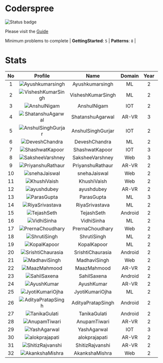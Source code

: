 
Coderspree
==========


![Status badge](https://github.com/InnogeeksOrganization/coderspree/actions/workflows/checkSubmission.yml/badge.svg)  


Please visit the [Guide](./Guide/README.md)  


Minimum problems to complete | **GettingStarted**: `5` | **Patterns**: `8` |   

# Stats
  

|No|Profile|Name|Domain|Year|Solved|
| :---: | :---: | :---: | :---: | :---: | :---: |
|1|![Ayushkumarsingh](https://avatars.githubusercontent.com/u/84376218?v=4&s=100)|Ayushkumarsingh|ML|2|35|
|2|![VisheshKumarSingh](https://avatars.githubusercontent.com/u/47525494?v=4&s=100)|VisheshKumarSingh|ML|2|34|
|3|![AnshulNigam](https://avatars.githubusercontent.com/u/74321084?v=4&s=100)|AnshulNigam|IOT|2|30|
|4|![ShatanshuAgarwal](https://avatars.githubusercontent.com/u/63258511?v=4&s=100)|ShatanshuAgarwal|AR-VR|3|29|
|5|![AnshulSinghGurjar](https://avatars.githubusercontent.com/u/90499262?v=4&s=100)|AnshulSinghGurjar|IOT|2|29|
|6|![DeveshChandra](https://avatars.githubusercontent.com/u/84376218?v=4&s=100)|DeveshChandra|ML|2|29|
|7|![ShashwatKapoor](https://avatars.githubusercontent.com/u/74201117?v=4&s=100)|ShashwatKapoor|IOT|3|27|
|8|![SaksheeVarshney](https://avatars.githubusercontent.com/u/84376218?v=4&s=100)|SaksheeVarshney|Web|3|27|
|9|![PriyanshuRathaur](https://avatars.githubusercontent.com/u/86730388?v=4&s=100)|PriyanshuRathaur|AR-VR|2|25|
|10|![snehaJaiswal](https://avatars.githubusercontent.com/u/84376218?v=4&s=100)|snehaJaiswal|Web|2|22|
|11|![KhushiVaish](https://avatars.githubusercontent.com/u/84376218?v=4&s=100)|KhushiVaish|Web|2|21|
|12|![ayushdubey](https://avatars.githubusercontent.com/u/33064931?v=4&s=100)|ayushdubey|AR-VR|2|20|
|13|![ParasGupta](https://avatars.githubusercontent.com/u/60445527?v=4&s=100)|ParasGupta|ML|3|20|
|14|![RiyaSrivastava](https://avatars.githubusercontent.com/u/84376218?v=4&s=100)|RiyaSrivastava|ML|2|20|
|15|![TejashSeth](https://avatars.githubusercontent.com/u/84376218?v=4&s=100)|TejashSeth|Android|2|20|
|16|![VidhiSinha](https://avatars.githubusercontent.com/u/83163944?v=4&s=100)|VidhiSinha|ML|2|19|
|17|![PrernaChoudhary](https://avatars.githubusercontent.com/u/84376218?v=4&s=100)|PrernaChoudhary|Web|2|18|
|18|![ShrutiSingh](https://avatars.githubusercontent.com/u/82566938?v=4&s=100)|ShrutiSingh|ML|2|17|
|19|![KopalKapoor](https://avatars.githubusercontent.com/u/84376218?v=4&s=100)|KopalKapoor|ML|2|17|
|20|![SrishtiChaurasia](https://avatars.githubusercontent.com/u/84376218?v=4&s=100)|SrishtiChaurasia|Android|2|17|
|21|![MadhaviSingh](https://avatars.githubusercontent.com/u/84376218?v=4&s=100)|MadhaviSingh|Web|2|17|
|22|![MaazMahmood](https://avatars.githubusercontent.com/u/83294849?v=4&s=100)|MaazMahmood|AR-VR|2|16|
|23|![SahilSaxena](https://avatars.githubusercontent.com/u/84376218?v=4&s=100)|SahilSaxena|Android|2|16|
|24|![AyushKumar](https://avatars.githubusercontent.com/u/77633249?v=4&s=100)|AyushKumar|AR-VR|2|15|
|25|![JyotiKumariOjha](https://avatars.githubusercontent.com/u/84376218?v=4&s=100)|JyotiKumariOjha|ML|2|15|
|26|![AdityaPratapSingh](https://avatars.githubusercontent.com/u/84376218?v=4&s=100)|AdityaPratapSingh|Android|2|15|
|27|![TanikaGulati](https://avatars.githubusercontent.com/u/84376218?v=4&s=100)|TanikaGulati|Android|2|15|
|28|![AnupamTiwari](https://avatars.githubusercontent.com/u/81892907?v=4&s=100)|AnupamTiwari|AR-VR|2|14|
|29|![YashAgarwal](https://avatars.githubusercontent.com/u/59206738?v=4&s=100)|YashAgarwal|IOT|3|14|
|30|![alokprajapati](https://avatars.githubusercontent.com/u/78910289?v=4&s=100)|alokprajapati|AR-VR|2|13|
|31|![ShitizRajvanshi](https://avatars.githubusercontent.com/u/86548099?v=4&s=100)|ShitizRajvanshi|AR-VR|2|13|
|32|![AkankshaMishra](https://avatars.githubusercontent.com/u/84376218?v=4&s=100)|AkankshaMishra|Web|2|13|
